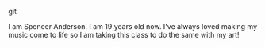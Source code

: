 git


I am Spencer Anderson. I am 19 years old now. I've always loved making my music come to life so I am taking this class to do the same with my art!